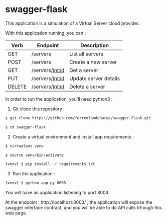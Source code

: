 # swagger-flask

This application is a simulation of a Virtual Server cloud provider.

With this application running, you can :

| Verb   | Endpoint          | Description           |
|--------|-------------------|-----------------------|
| GET    | /servers          | List all servers      |
| POST   | /servers          | Create a new server   |
| GET    | /servers/<int:id> | Get a server          |
| PUT    | /servers/<int:id> | Update server details |
| DELETE | /servers/<int:id> | Delete a server       |

In order to run the application, you'll need python3 :

1. Git clone this repository :
```bash
$ git clone https://github.com/ferreolgodebarge/swagger-flask.git

$ cd swagger-flask
```

2. Create a virtual environment and install app requirements :
```bash
$ virtualenv venv

$ source venv/bin/activate

(venv) $ pip install -r requirements.txt
```

3. Run the application :

```bash
(venv) $ python app.py 8003
```

You will have an application listening to port 8003. 

At the endpoint : http://localhost:8003/ , the application will expose the swagger interface contract, and you will be able to do API calls trhough this web page.
